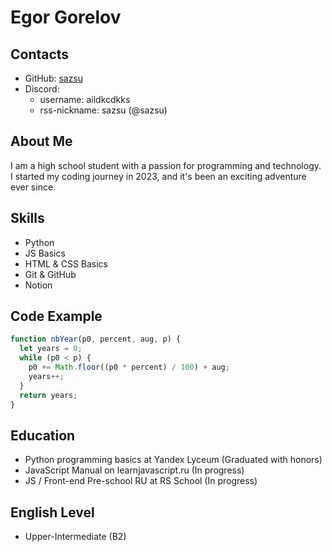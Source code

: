# Egor Gorelov

## Contacts

- GitHub: [sazsu](https://github.com/sazsu)
- Discord:
  - username: aildkcdkks
  - rss-nickname: sazsu (@sazsu)

## About Me

I am a high school student with a passion for programming and technology. I started my coding journey in 2023, and it's been an exciting adventure ever since.

## Skills

- Python
- JS Basics
- HTML & CSS Basics
- Git & GitHub
- Notion

## Code Example

```javascript
function nbYear(p0, percent, aug, p) {
  let years = 0;
  while (p0 < p) {
    p0 += Math.floor((p0 * percent) / 100) + aug;
    years++;
  }
  return years;
}
```

## Education

- Python programming basics at Yandex Lyceum (Graduated with honors)
- JavaScript Manual on learnjavascript.ru (In progress)
- JS / Front-end Pre-school RU at RS School (In progress)

## English Level

- Upper-Intermediate (B2)
